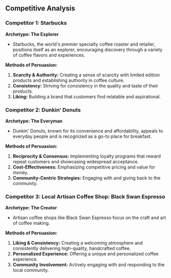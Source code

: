 ## Competitive Analysis

### Competitor 1: Starbucks
**Archetype: The Explorer**  
- Starbucks, the world's premier specialty coffee roaster and retailer, positions itself as an explorer, encouraging discovery through a variety of coffee flavors and experiences.

**Methods of Persuasion:**
1. **Scarcity & Authority:** Creating a sense of scarcity with limited edition products and establishing authority in coffee culture.
2. **Consistency:** Striving for consistency in the quality and taste of their products.
3. **Liking:** Building a brand that customers find relatable and aspirational.

### Competitor 2: Dunkin' Donuts
**Archetype: The Everyman**  
- Dunkin' Donuts, known for its convenience and affordability, appeals to everyday people and is recognized as a go-to place for breakfast.

**Methods of Persuasion:**
1. **Reciprocity & Consensus:** Implementing loyalty programs that reward repeat customers and showcasing widespread acceptance.
2. **Cost-Effectiveness:** Emphasizing competitive pricing and value for money.
3. **Community-Centric Strategies:** Engaging with and giving back to the community.

### Competitor 3: Local Artisan Coffee Shop: Black Swan Espresso
**Archetype: The Creator**  
- Artisan coffee shops like Black Swan Espresso focus on the craft and art of coffee making.

**Methods of Persuasion:**
1. **Liking & Consistency:** Creating a welcoming atmosphere and consistently delivering high-quality, handcrafted coffee.
2. **Personalized Experience:** Offering a unique and personalized coffee experience.
3. **Community Involvement:** Actively engaging with and responding to the local community.

